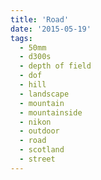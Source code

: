 ```yaml
---
title: 'Road'
date: '2015-05-19'
tags:
  - 50mm
  - d300s
  - depth of field
  - dof
  - hill
  - landscape
  - mountain
  - mountainside
  - nikon
  - outdoor
  - road
  - scotland
  - street
---
```

